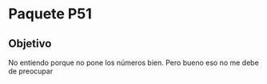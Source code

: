 # Paquete P51

## Objetivo

No entiendo porque no pone los números bien. Pero bueno eso no me debe de preocupar

